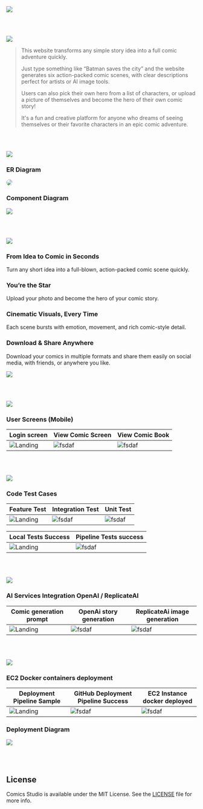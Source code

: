 <img src="./readme/title1.svg"/>

<br><br>

<!-- project overview -->
<img src="./readme/title2.svg"/>

> This website transforms any simple story idea into a full comic adventure quickly.
>
> Just type something like “Batman saves the city” and the website generates six action-packed comic scenes, with clear descriptions perfect for artists or AI image tools.
>
> Users can also pick their own hero from a list of characters, or upload a picture of themselves and become the hero of their own comic story!
>
> It's a fun and creative platform for anyone who dreams of seeing themselves or their favorite characters in an epic comic adventure.

<br><br>

<!-- System Design -->
<img src="./readme/title3.svg"/>

### ER Diagram

<img src="./readme/demo/comics_studio_erdiagram.png" style="border-radius: 10px;"/>

### Component Diagram

<img src="./readme/demo/ComponentDiagram.png"/>



<br><br>

<!-- Project Highlights -->
<img src="./readme/title4.svg"/>

### From Idea to Comic in Seconds
Turn any short idea into a full-blown, action-packed comic scene quickly.

### You’re the Star
Upload your photo and become the hero of your comic story.

### Cinematic Visuals, Every Time
Each scene bursts with emotion, movement, and rich comic-style detail.

### Download & Share Anywhere
Download your comics in multiple formats and share them easily on social media, with friends, or anywhere you like.

<img src="./readme/demo/Highlights.png"/>

<br><br>

<!-- Demo -->
<img src="./readme/title5.svg"/>

### User Screens (Mobile)

| Login screen                            | View Comic Screen                       | View Comic Book                |
| --------------------------------------- | ------------------------------------- | ------------------------------------- |
| ![Landing](./readme/demo/login_page.png) | ![fsdaf](./readme/demo/vieiw_Grid.png) | ![fsdaf](./readme/demo/best_reading.png) |


<br><br>

<!-- Development & Testing -->
<img src="./readme/title6.svg"/>

### Code Test Cases

| Feature Test                                | Integration Test                            | Unit Test                               |
| --------------------------------------- | ------------------------------------- | ------------------------------------- |
| ![Landing](./readme/demo/generate_comic_test.png) | ![fsdaf](./readme/demo/integration_test.png) | ![fsdaf](./readme/demo/unit_test.png) |



| Local Tests Success                              | Pipeline Tests success                        |
| --------------------------------------- | ------------------------------------- |
| ![Landing](./readme/demo/testing_results_success.png) | ![fsdaf](./readme/demo/success_test_github_actions.png)|

<br><br>

<!-- Ai-Powered-Section -->
<img src="./readme/title7.svg"/>

### AI Services Integration OpenAI / ReplicateAI

| Comic generation prompt                          | OpenAi story generation                    | ReplicateAi image generation                     |
| --------------------------------------- | ------------------------------------- | ------------------------------------- |
| ![Landing](./readme/demo/user_prompt.png) | ![fsdaf](./readme/demo/open_ai_code.png) | ![fsdaf](./readme/demo/replicate_ai_code.png) |

<br><br>


<!-- Deployment -->
<img src="./readme/title8.svg"/>

### EC2 Docker containers deployment

| Deployment Pipeline Sample	                 | GitHub Deployment Pipeline Success	                        | EC2 Instance docker deployed                       |
| --------------------------------------- | ------------------------------------- | ------------------------------------- |
| ![Landing](./readme/demo/production_pipeline.png) | ![fsdaf](./readme/demo/actions_success.png) | ![fsdaf](./readme/demo/runing_ec2_containers.png) |

### Deployment Diagram
<img src="./readme/demo/DeploymentDiagram.png"/>

<br><br>

<!-- License -->
## License

Comics Studio is available under the MIT License. See the [LICENSE](./LICENSE) file for more info.
<br><br>
